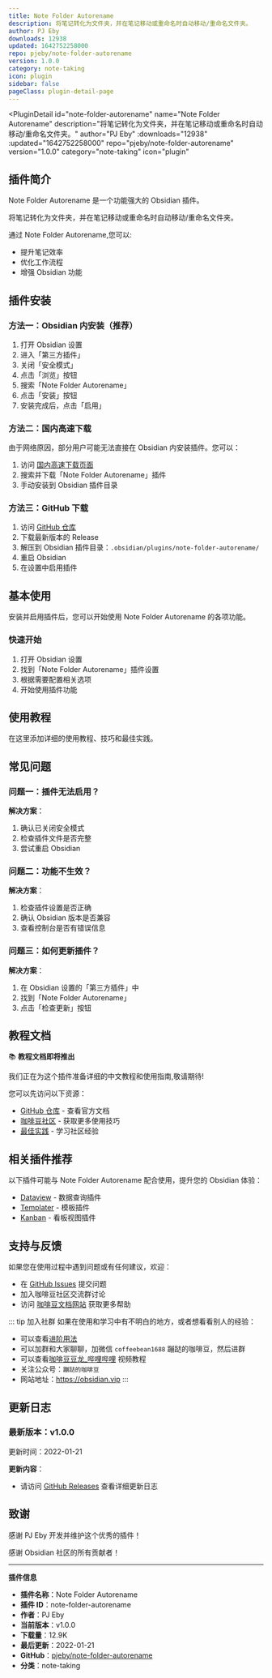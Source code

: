 ```yaml
---
title: Note Folder Autorename
description: 将笔记转化为文件夹，并在笔记移动或重命名时自动移动/重命名文件夹。
author: PJ Eby
downloads: 12938
updated: 1642752258000
repo: pjeby/note-folder-autorename
version: 1.0.0
category: note-taking
icon: plugin
sidebar: false
pageClass: plugin-detail-page
---
```


<PluginDetail
  id="note-folder-autorename"
  name="Note Folder Autorename"
  description="将笔记转化为文件夹，并在笔记移动或重命名时自动移动/重命名文件夹。"
  author="PJ Eby"
  :downloads="12938"
  :updated="1642752258000"
  repo="pjeby/note-folder-autorename"
  version="1.0.0"
  category="note-taking"
  icon="plugin"
>

<!-- AUTO_GENERATED_START -->
## 插件简介

Note Folder Autorename 是一个功能强大的 Obsidian 插件。

将笔记转化为文件夹，并在笔记移动或重命名时自动移动/重命名文件夹。

通过 Note Folder Autorename,您可以:

- 提升笔记效率
- 优化工作流程
- 增强 Obsidian 功能

<!-- AUTO_GENERATED_END -->

<!-- AUTO_GENERATED_START -->
## 插件安装

### 方法一：Obsidian 内安装（推荐）

1. 打开 Obsidian 设置
2. 进入「第三方插件」
3. 关闭「安全模式」
4. 点击「浏览」按钮
5. 搜索「Note Folder Autorename」
6. 点击「安装」按钮
7. 安装完成后，点击「启用」

### 方法二：国内高速下载

由于网络原因，部分用户可能无法直接在 Obsidian 内安装插件。您可以：

1. 访问 [国内高速下载页面](/zh/documentation/obsidian-plugins-download.html)
2. 搜索并下载「Note Folder Autorename」插件
3. 手动安装到 Obsidian 插件目录

### 方法三：GitHub 下载

1. 访问 [GitHub 仓库](https://github.com/pjeby/note-folder-autorename)
2. 下载最新版本的 Release
3. 解压到 Obsidian 插件目录：`.obsidian/plugins/note-folder-autorename/`
4. 重启 Obsidian
5. 在设置中启用插件

## 基本使用

安装并启用插件后，您可以开始使用 Note Folder Autorename 的各项功能。

### 快速开始

1. 打开 Obsidian 设置
2. 找到「Note Folder Autorename」插件设置
3. 根据需要配置相关选项
4. 开始使用插件功能

<!-- AUTO_GENERATED_END -->

<!-- CUSTOM_CONTENT_START:tutorial -->
## 使用教程

在这里添加详细的使用教程、技巧和最佳实践。

<!-- CUSTOM_CONTENT_END:tutorial -->

<!-- SHARED_CONTENT_START -->
## 常见问题

### 问题一：插件无法启用？

**解决方案**：
1. 确认已关闭安全模式
2. 检查插件文件是否完整
3. 尝试重启 Obsidian

### 问题二：功能不生效？

**解决方案**：
1. 检查插件设置是否正确
2. 确认 Obsidian 版本是否兼容
3. 查看控制台是否有错误信息

### 问题三：如何更新插件？

**解决方案**：
1. 在 Obsidian 设置的「第三方插件」中
2. 找到「Note Folder Autorename」
3. 点击「检查更新」按钮

## 教程文档

📚 **教程文档即将推出**

我们正在为这个插件准备详细的中文教程和使用指南,敬请期待!

您可以先访问以下资源：
- [GitHub 仓库](https://github.com/pjeby/note-folder-autorename) - 查看官方文档
- [咖啡豆社区](/zh/bases/) - 获取更多使用技巧
- [最佳实践](/zh/best-practices/) - 学习社区经验

## 相关插件推荐

以下插件可能与 Note Folder Autorename 配合使用，提升您的 Obsidian 体验：

- [Dataview](/zh/plugins/dataview.html) - 数据查询插件
- [Templater](/zh/plugins/templater-obsidian.html) - 模板插件
- [Kanban](/zh/plugins/obsidian-kanban.html) - 看板视图插件

## 支持与反馈

如果您在使用过程中遇到问题或有任何建议，欢迎：

- 在 [GitHub Issues](https://github.com/pjeby/note-folder-autorename/issues) 提交问题
- 加入咖啡豆社区交流群讨论
- 访问 [咖啡豆文档网站](https://obsidian.vip) 获取更多帮助

::: tip 加入社群
如果在使用和学习中有不明白的地方，或者想看看别人的经验：
- 可以查看[进阶用法](/zh/advanced)
- 可以加群和大家聊聊，加微信 `coffeebean1688` 蹦跶的咖啡豆，然后进群
- 可以查看[咖啡豆豆龙_哔哩哔哩](https://space.bilibili.com/618777356) 视频教程
- 关注公众号：`蹦跶的咖啡豆`
- 网站地址：https://obsidian.vip
:::
<!-- SHARED_CONTENT_END -->

<!-- AUTO_GENERATED_START -->
## 更新日志

### 最新版本：v1.0.0

更新时间：2022-01-21

**更新内容**：
- 请访问 [GitHub Releases](https://github.com/pjeby/note-folder-autorename/releases) 查看详细更新日志

## 致谢

感谢 PJ Eby 开发并维护这个优秀的插件！

感谢 Obsidian 社区的所有贡献者！

---

**插件信息**
- **插件名称**：Note Folder Autorename
- **插件 ID**：note-folder-autorename
- **作者**：PJ Eby
- **当前版本**：v1.0.0
- **下载量**：12.9K
- **最后更新**：2022-01-21
- **GitHub**：[pjeby/note-folder-autorename](https://github.com/pjeby/note-folder-autorename)
- **分类**：note-taking
<!-- AUTO_GENERATED_END -->

</PluginDetail>

